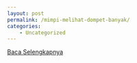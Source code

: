 ```yaml
---
layout: post
permalink: /mimpi-melihat-dompet-banyak/
categories:
    - Uncategorized
---
```


[Baca Selengkapnya](/08)